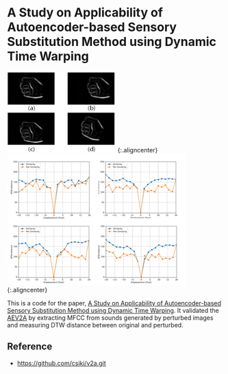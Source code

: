 # A Study on Applicability of Autoencoder-based Sensory Substitution Method using Dynamic Time Warping

![SS_figure1](./SS_figure1.png) {:.aligncenter}
![SS_figure2](./SS_figure2.png) {:.aligncenter}

 This is a code for the paper, [A Study on Applicability of Autoencoder-based Sensory Substitution Method using Dynamic Time Warping](./paper.pdf). It validated the [AEV2A](https://github.com/csiki/v2a.git) by extracting MFCC from sounds generated by perturbed images and measuring DTW distance between original and perturbed.
 
 ## Reference
 + https://github.com/csiki/v2a.git


